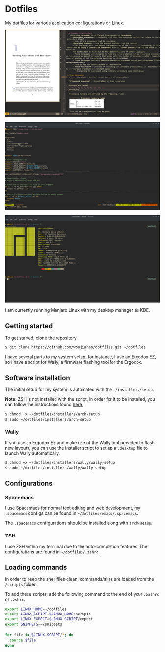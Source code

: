 # Dotfiles

My dotfiles for various application configurations on Linux.

![Emacs](./res/emacs.png)

![Vim](./res/vim.png)

![Neofetch](./res/neofetch.png)

I am currently running Manjaro Linux with my desktop manager as KDE.

## Getting started

To get started, clone the repository.

```bash
$ git clone https://github.com/woojiahao/dotfiles.git ~/dotfiles
```

I have several parts to my system setup, for instance, I use an Ergodox EZ, so I have a script for Wally, a firmware flashing tool for the Ergodox.

## Software installation

The initial setup for my system is automated with the `./installers/setup`.

**Note:** ZSH is not installed with the script, in order for it to be installed, you can follow the instructions found [here.](https://github.com/robbyrussell/oh-my-zsh)

```bash
$ chmod +x ~/dotfiles/installers/arch-setup
$ sudo ~/dotfiles/installers/arch-setup
```

### Wally

If you use an Ergodox EZ and make use of the Wally tool provided to flash new layouts, you can use the installer script to set up a `.desktop` file to launch Wally automatically.

```bash
$ chmod +x ~/dotfiles/installers/wally/wally-setup
$ sudo ~/dotfiles/installers/wally/wally-setup
```

## Configurations

### Spacemacs

I use Spacemacs for normal text editing and web development, my `.spacemacs` configs can be found in `~/dotfiles/emacs/.spacemacs`.

The `.spacemacs` configurations should be installed along with `arch-setup`.

### ZSH

I use ZSH within my terminal due to the auto-completion features. The configurations are found in `~/dotfiles/.zshrc`.

## Loading commands

In order to keep the shell files clean, commands/alias are loaded from the `/scripts` folder.

To add these scripts, add the following command to the end of your `.bashrc` or `.zshrc`.

```bash
export LINUX_HOME=~/dotfiles
export LINUX_SCRIPT=$LINUX_HOME/scripts
export LINUX_EXPECT=$LINUX_SCRIPT/expect
export SNIPPETS=~/snippets

for file in $LINUX_SCRIPT/*; do
  source $file
done
```

